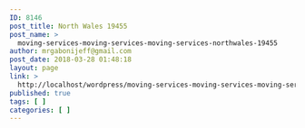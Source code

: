 ```yaml
---
ID: 8146
post_title: North Wales 19455
post_name: >
  moving-services-moving-services-moving-services-northwales-19455
author: mrgabonijeff@gmail.com
post_date: 2018-03-28 01:48:18
layout: page
link: >
  http://localhost/wordpress/moving-services-moving-services-moving-services-northwales-19455/
published: true
tags: [ ]
categories: [ ]
---
```

